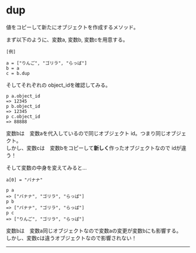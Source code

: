 # dup
値をコピーして新たにオブジェクトを作成するメソッド。

まず以下のように、変数a, 変数b, 変数cを用意する。
~~~
[例]

a = ["りんご", "ゴリラ", "らっぱ"]
b = a
c = b.dup
~~~

そしてそれぞれの object_idを確認してみる。
~~~
p a.object_id
=> 12345
p b.object_id
=> 12345
p c.object_id
=> 88888
~~~
変数bは　変数aを代入しているので同じオブジェクト id。つまり同じオブジェクト。            
しかし、変数cは　変数bをコピーして**新しく**作ったオブジェクトなので idが違う！    
    
そして変数の中身を変えてみると...
~~~
a[0] = "バナナ"

p a
=> ["バナナ", "ゴリラ", "らっぱ"]
p b
=> ["バナナ", "ゴリラ", "らっぱ"]
p c
=> ["りんご", "ゴリラ", "らっぱ"]
~~~
変数bは　変数a同じオブジェクトなので変数aの変更が変数bにも影響する。            
しかし、変数cは違うオブジェクトなので影響されない！
***
